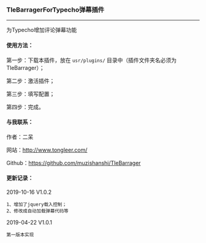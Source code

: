 ### TleBarragerForTypecho弹幕插件
---

为Typecho增加评论弹幕功能

#### 使用方法：
第一步：下载本插件，放在 `usr/plugins/` 目录中（插件文件夹名必须为TleBarrager）；

第二步：激活插件；

第三步：填写配置；

第四步：完成。

#### 与我联系：
作者：二呆

网站：http://www.tongleer.com/

Github：https://github.com/muzishanshi/TleBarrager

#### 更新记录：
2019-10-16 V1.0.2

	1、增加了jquery载入控制；
	2、修改成自动加载弹幕代码等
	
2019-04-22 V1.0.1

	第一版本实现